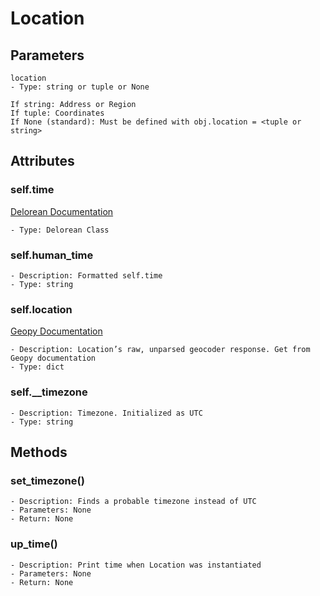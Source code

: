 # Location
## Parameters
```
location
- Type: string or tuple or None

If string: Address or Region
If tuple: Coordinates
If None (standard): Must be defined with obj.location = <tuple or string>
```

## Attributes
### self.time
[Delorean Documentation](https://delorean.readthedocs.io/en/latest/quickstart.html#)
```
- Type: Delorean Class
```

### self.human_time
```
- Description: Formatted self.time
- Type: string
```

### self.location
[Geopy Documentation](https://geopy.readthedocs.io/en/stable/#geopy.location.Location)
```
- Description: Location’s raw, unparsed geocoder response. Get from Geopy documentation
- Type: dict
```

### self.__timezone
```
- Description: Timezone. Initialized as UTC
- Type: string
```


## Methods
### set_timezone()
```
- Description: Finds a probable timezone instead of UTC
- Parameters: None
- Return: None
```

### up_time()
```
- Description: Print time when Location was instantiated
- Parameters: None
- Return: None
```
